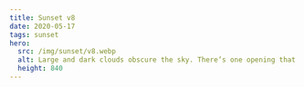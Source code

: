 ```yaml
---
title: Sunset v8
date: 2020-05-17
tags: sunset
hero:
  src: /img/sunset/v8.webp
  alt: Large and dark clouds obscure the sky. There’s one opening that let’s through streaks of light, creating beautiful godrays that shine onto a field.
  height: 840
---
```


